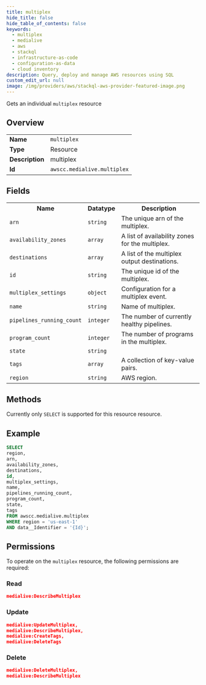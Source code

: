 ```yaml
---
title: multiplex
hide_title: false
hide_table_of_contents: false
keywords:
  - multiplex
  - medialive
  - aws
  - stackql
  - infrastructure-as-code
  - configuration-as-data
  - cloud inventory
description: Query, deploy and manage AWS resources using SQL
custom_edit_url: null
image: /img/providers/aws/stackql-aws-provider-featured-image.png
---
```

Gets an individual <code>multiplex</code> resource

## Overview
<table><tbody>
<tr><td><b>Name</b></td><td><code>multiplex</code></td></tr>
<tr><td><b>Type</b></td><td>Resource</td></tr>
<tr><td><b>Description</b></td><td>multiplex</td></tr>
<tr><td><b>Id</b></td><td><code>awscc.medialive.multiplex</code></td></tr>
</tbody></table>

## Fields
<table><tbody>
<tr><th>Name</th><th>Datatype</th><th>Description</th></tr>
<tr><td><code>arn</code></td><td><code>string</code></td><td>The unique arn of the multiplex.</td></tr>
<tr><td><code>availability_zones</code></td><td><code>array</code></td><td>A list of availability zones for the multiplex.</td></tr>
<tr><td><code>destinations</code></td><td><code>array</code></td><td>A list of the multiplex output destinations.</td></tr>
<tr><td><code>id</code></td><td><code>string</code></td><td>The unique id of the multiplex.</td></tr>
<tr><td><code>multiplex_settings</code></td><td><code>object</code></td><td>Configuration for a multiplex event.</td></tr>
<tr><td><code>name</code></td><td><code>string</code></td><td>Name of multiplex.</td></tr>
<tr><td><code>pipelines_running_count</code></td><td><code>integer</code></td><td>The number of currently healthy pipelines.</td></tr>
<tr><td><code>program_count</code></td><td><code>integer</code></td><td>The number of programs in the multiplex.</td></tr>
<tr><td><code>state</code></td><td><code>string</code></td><td></td></tr>
<tr><td><code>tags</code></td><td><code>array</code></td><td>A collection of key-value pairs.</td></tr>
<tr><td><code>region</code></td><td><code>string</code></td><td>AWS region.</td></tr>

</tbody></table>

## Methods
Currently only <code>SELECT</code> is supported for this resource resource.

## Example
```sql
SELECT
region,
arn,
availability_zones,
destinations,
id,
multiplex_settings,
name,
pipelines_running_count,
program_count,
state,
tags
FROM awscc.medialive.multiplex
WHERE region = 'us-east-1'
AND data__Identifier = '{Id}';
```

## Permissions

To operate on the <code>multiplex</code> resource, the following permissions are required:

### Read
```json
medialive:DescribeMultiplex
```

### Update
```json
medialive:UpdateMultiplex,
medialive:DescribeMultiplex,
medialive:CreateTags,
medialive:DeleteTags
```

### Delete
```json
medialive:DeleteMultiplex,
medialive:DescribeMultiplex
```

